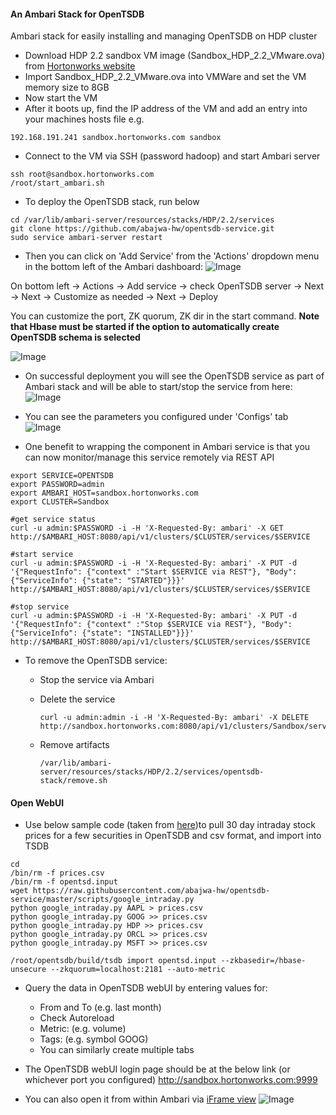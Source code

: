 #### An Ambari Stack for OpenTSDB
Ambari stack for easily installing and managing OpenTSDB on HDP cluster

- Download HDP 2.2 sandbox VM image (Sandbox_HDP_2.2_VMware.ova) from [Hortonworks website](http://hortonworks.com/products/hortonworks-sandbox/)
- Import Sandbox_HDP_2.2_VMware.ova into VMWare and set the VM memory size to 8GB
- Now start the VM
- After it boots up, find the IP address of the VM and add an entry into your machines hosts file e.g.
```
192.168.191.241 sandbox.hortonworks.com sandbox    
```
- Connect to the VM via SSH (password hadoop) and start Ambari server
```
ssh root@sandbox.hortonworks.com
/root/start_ambari.sh
```

- To deploy the OpenTSDB stack, run below
```
cd /var/lib/ambari-server/resources/stacks/HDP/2.2/services
git clone https://github.com/abajwa-hw/opentsdb-service.git   
sudo service ambari-server restart
```

- Then you can click on 'Add Service' from the 'Actions' dropdown menu in the bottom left of the Ambari dashboard:
![Image](../master/screenshots/service-install.png?raw=true)

On bottom left -> Actions -> Add service -> check OpenTSDB server -> Next -> Next -> Customize as needed -> Next -> Deploy

You can customize the port, ZK quorum, ZK dir in the start command. **Note that Hbase must be started if the option to automatically create OpenTSDB schema is selected**

![Image](../master/screenshots/service-install-options.png?raw=true)

- On successful deployment you will see the OpenTSDB service as part of Ambari stack and will be able to start/stop the service from here:
![Image](../master/screenshots/service-status.png?raw=true)

- You can see the parameters you configured under 'Configs' tab
![Image](../master/screenshots/service-config.png?raw=true)

- One benefit to wrapping the component in Ambari service is that you can now monitor/manage this service remotely via REST API
```
export SERVICE=OPENTSDB
export PASSWORD=admin
export AMBARI_HOST=sandbox.hortonworks.com
export CLUSTER=Sandbox

#get service status
curl -u admin:$PASSWORD -i -H 'X-Requested-By: ambari' -X GET http://$AMBARI_HOST:8080/api/v1/clusters/$CLUSTER/services/$SERVICE

#start service
curl -u admin:$PASSWORD -i -H 'X-Requested-By: ambari' -X PUT -d '{"RequestInfo": {"context" :"Start $SERVICE via REST"}, "Body": {"ServiceInfo": {"state": "STARTED"}}}' http://$AMBARI_HOST:8080/api/v1/clusters/$CLUSTER/services/$SERVICE

#stop service
curl -u admin:$PASSWORD -i -H 'X-Requested-By: ambari' -X PUT -d '{"RequestInfo": {"context" :"Stop $SERVICE via REST"}, "Body": {"ServiceInfo": {"state": "INSTALLED"}}}' http://$AMBARI_HOST:8080/api/v1/clusters/$CLUSTER/services/$SERVICE
```


- To remove the OpenTSDB service: 
  - Stop the service via Ambari
  - Delete the service
  
    ```
    curl -u admin:admin -i -H 'X-Requested-By: ambari' -X DELETE http://sandbox.hortonworks.com:8080/api/v1/clusters/Sandbox/services/OPENTSDB
    ```
  - Remove artifacts 
  
    ```
    /var/lib/ambari-server/resources/stacks/HDP/2.2/services/opentsdb-stack/remove.sh
    ```


#### Open WebUI


- Use below sample code (taken from [here](http://trading.cheno.net/downloading-google-intraday-historical-data-with-python/))to pull 30 day intraday stock prices for a few securities in OpenTSDB and csv format, and import into TSDB
```
cd
/bin/rm -f prices.csv
/bin/rm -f opentsd.input
wget https://raw.githubusercontent.com/abajwa-hw/opentsdb-service/master/scripts/google_intraday.py
python google_intraday.py AAPL > prices.csv
python google_intraday.py GOOG >> prices.csv
python google_intraday.py HDP >> prices.csv
python google_intraday.py ORCL >> prices.csv
python google_intraday.py MSFT >> prices.csv

/root/opentsdb/build/tsdb import opentsd.input --zkbasedir=/hbase-unsecure --zkquorum=localhost:2181 --auto-metric

```

- Query the data in OpenTSDB webUI by entering values for:
  -  From and To  (e.g. last month)
  - Check Autoreload
  - Metric: (e.g. volume)
  - Tags: (e.g. symbol GOOG)
  - You can similarly create multiple tabs 

- The OpenTSDB webUI login page should be at the below link (or whichever port you configured) 
http://sandbox.hortonworks.com:9999

- You can also open it from within Ambari via [iFrame view](https://github.com/abajwa-hw/iframe-view)
![Image](../master/screenshots/service-view.png?raw=true)

